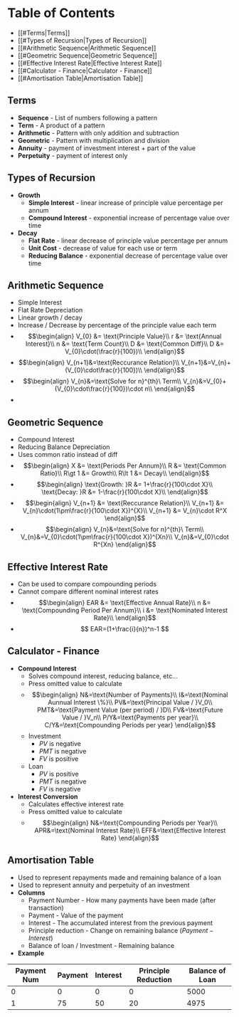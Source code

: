 # Table of Contents
- [[#Terms|Terms]]
- [[#Types of Recursion|Types of Recursion]]
- [[#Arithmetic Sequence|Arithmetic Sequence]]
- [[#Geometric Sequence|Geometric Sequence]]
- [[#Effective Interest Rate|Effective Interest Rate]]
- [[#Calculator - Finance|Calculator - Finance]]
- [[#Amortisation Table|Amortisation Table]]

## Terms
- **Sequence** - List of numbers following a pattern
- **Term** - A product of a pattern
- **Arithmetic** - Pattern with only addition and subtraction
- **Geometric** - Pattern with multiplication and division
- **Annuity** - payment of investment interest + part of the value
- **Perpetuity** - payment of interest only
## Types of Recursion
- **Growth**
	- **Simple Interest** - linear increase of principle value percentage per annum
	- **Compound Interest** - exponential increase of percentage value over time
- **Decay**
	- **Flat Rate** - linear decrease of principle value percentage per annum
	- **Unit Cost** - decrease of value for each use or term
	- **Reducing Balance** - exponential decrease of percentage value over time
## Arithmetic Sequence
- Simple Interest
- Flat Rate Depreciation
- Linear growth / decay
- Increase / Decrease by percentage of the principle value each term
- $$\begin{align}
V_{0} &= \text{Principle Value}\\
r &= \text{Annual Interest}\\
n &= \text{Term Count}\\
D &= \text{Common Diff}\\
D &= V_{0}\cdot(\frac{r}{100})\\ 
\end{align}$$
- $$\begin{align}
V_{n+1}&=\text{Reccurance Relation}\\
V_{n+1}&=V_{n}+(V_{0}\cdot\frac{r}{100})\\
\end{align}$$
- $$\begin{align}
V_{n}&=\text{Solve for n}^{th}\ Term\\
V_{n}&=V_{0}+(V_{0}\cdot\frac{r}{100})\cdot n\\
\end{align}$$
- 
## Geometric Sequence
- Compound Interest
- Reducing Balance Depreciation 
- Uses common ratio instead of diff
- $$\begin{align}
X &= \text{Periods Per Annum}\\
R &= \text{Common Ratio}\\
R\gt 1 &= Growth\\
R\lt 1 &= Decay\\
\end{align}$$
- $$\begin{align}
\text{Growth: }R &= 1+\frac{r}{100\cdot X}\\
\text{Decay: }R &= 1-\frac{r}{100\cdot X}\\
\end{align}$$
- $$\begin{align}
V_{n+1} &= \text{Reccurance Relation}\\
V_{n+1} &= V_{n}\cdot(1\pm\frac{r}{100\cdot X})^{X}\\
V_{n+1} &= V_{n}\cdot R^X
\end{align}$$
- $$\begin{align}
V_{n}&=\text{Solve for n}^{th}\ Term\\
V_{n}&=V_{0}\cdot(1\pm\frac{r}{100\cdot X})^{Xn}\\
V_{n}&=V_{0}\cdot R^{Xn}
\end{align}$$
## Effective Interest Rate
- Can be used to compare compounding periods
- Cannot compare different nominal interest rates
- $$\begin{align}
EAR &= \text{Effective Annual Rate}\\
n &= \text{Compounding Period Per Annum}\\
i &= \text{Nominated Interest Rate}\\
\end{align}$$
- $$ EAR=(1+\frac{i}{n})^n-1 $$
## Calculator - Finance
- **Compound Interest**
	- Solves compound interest, reducing balance, etc...
	- Press omitted value to calculate
	- $$\begin{align}
N&=\text{Number of Payments}\\
I&=\text{Nominal Aunnual Interest \%}\\
PV&=\text{Principal Value / }V_0\\
PMT&=\text{Payment Value (per period) / }D\\
FV&=\text{Future Value / }V_n\\
P/Y&=\text{Payments per year}\\
C/Y&=\text{Compounding Periods per year}
\end{align}$$
	- Investment
		- $PV$ is negative
		- $PMT$ is negative
		- $FV$ is positive
	- Loan
		- $PV$ is positive
		- $PMT$ is negative
		- $FV$ is negative
- **Interest Conversion**
	- Calculates effective interest rate
	- Press omitted value to calculate
	- $$\begin{align}
N&=\text{Compounding Periods per Year}\\
APR&=\text{Nominal Interest Rate}\\
EFF&=\text{Effective Interest Rate}
\end{align}$$
## Amortisation Table
- Used to represent repayments made and remaining balance of a loan
- Used to represent annuity and perpetuity of an investment
- **Columns**
	- Payment Number - How many payments have been made (after transaction)
	- Payment - Value of the payment
	- Interest - The accumulated interest from the previous payment
	- Principle reduction - Change on remaining balance ($Payment-Interest$)
	- Balance of loan / Investment - Remaining balance
- **Example**

| Payment Num | Payment | Interest | Principle Reduction | Balance of Loan |
| ----------- | ------- | -------- | ------------------- | --------------- |
| 0           | 0       | 0        | 0                   | 5000            |
| 1           | 75      | 50       | 20                  | 4975            |
